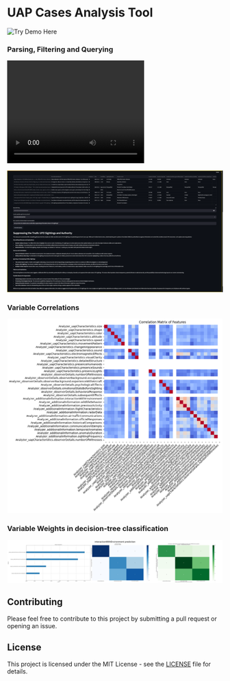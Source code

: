 <h1>UAP Cases Analysis Tool</h1>

![Try Demo Here](https://huggingface.co/spaces/Ashoka74/UFOSINT)

<h3>Parsing, Filtering and Querying</h3>

<video width="320" height="240" controls>
  <source src="/features_parsing.mp4" type="video/mp4">
</video>

![Parsing, Filtering and Querying](UFO_APP_SCREENSHOT.png?raw=true "Parsing, Filtering and Querying")
</br>
<h3>Variable Correlations</h3>

![Variable Correlations](corr_grouped_features.png?raw=true "Correlation of Variables")</br>
<h3>Variable Weights in decision-tree classification</h3> 

![Analysis of Variable importances](Analyzer_additionalInformation.interactionWithEnvironment_0.75_prediction_XGB.jpeg?raw=true "Variable weights for decision-tree classification")

## Contributing

Please feel free to contribute to this project by submitting a pull request or opening an issue.

## License

This project is licensed under the MIT License - see the [LICENSE](LICENSE) file for details.
